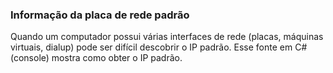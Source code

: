 ### Informação da placa de rede padrão
Quando um computador possui várias interfaces de rede (placas, máquinas virtuais, dialup) pode ser difícil descobrir o IP padrão.
Esse fonte em C# (console) mostra como obter o IP padrão.

